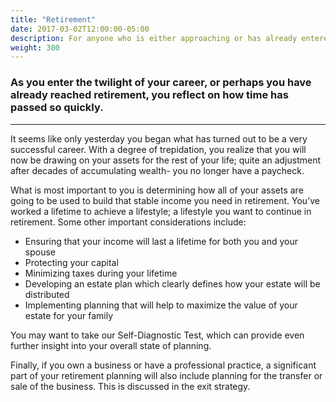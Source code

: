 ```yaml
---
title: "Retirement"
date: 2017-03-02T12:00:00-05:00
description: For anyone who is either approaching or has already entered into retirement.
weight: 300
---
```

### As you enter the twilight of your career, or perhaps you have already reached retirement, you reflect on how time has passed so quickly.
---
It seems like only yesterday you began what has turned out to be a very successful career. With a degree of trepidation, you realize that you will now be drawing on your assets for the rest of your life; quite an adjustment after decades of accumulating wealth- you no longer have a paycheck.

What is most important to you is determining how all of your assets are going to be used to build that stable income you need in retirement. You’ve worked a lifetime to achieve a lifestyle; a lifestyle you want to continue in retirement. Some other important considerations include:

- Ensuring that your income will last a lifetime for both you and your spouse
- Protecting your capital
- Minimizing taxes during your lifetime
- Developing an estate plan which clearly defines how your estate will be distributed
- Implementing planning that will help to maximize the value of your estate for your family

You may want to take our Self-Diagnostic Test, which can provide even further insight into your overall state of planning.

Finally, if you own a business or have a professional practice, a significant part of your retirement planning will also include planning for the transfer or sale of the business. This is discussed in the exit strategy.
